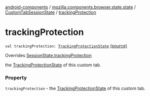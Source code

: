 [android-components](../../index.md) / [mozilla.components.browser.state.state](../index.md) / [CustomTabSessionState](index.md) / [trackingProtection](./tracking-protection.md)

# trackingProtection

`val trackingProtection: `[`TrackingProtectionState`](../-tracking-protection-state/index.md) [(source)](https://github.com/mozilla-mobile/android-components/blob/master/components/browser/state/src/main/java/mozilla/components/browser/state/state/CustomTabSessionState.kt#L23)

Overrides [SessionState.trackingProtection](../-session-state/tracking-protection.md)

the [TrackingProtectionState](../-tracking-protection-state/index.md) of this custom tab.

### Property

`trackingProtection` - the [TrackingProtectionState](../-tracking-protection-state/index.md) of this custom tab.